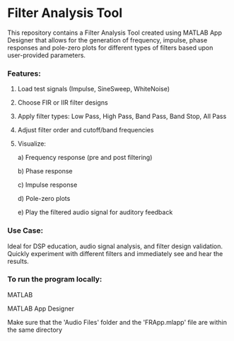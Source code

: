# Filter Analysis Tool

This repository contains a Filter Analysis Tool created using MATLAB App Designer that allows for the generation of frequency, impulse, phase responses and pole-zero plots for different types of filters based upon user-provided parameters.


### Features:

1) Load test signals (Impulse, SineSweep, WhiteNoise)

2) Choose FIR or IIR filter designs

3) Apply filter types: Low Pass, High Pass, Band Pass, Band Stop, All Pass

4) Adjust filter order and cutoff/band frequencies

5) Visualize:

   a) Frequency response (pre and post filtering)

   b) Phase response

   c) Impulse response

   d) Pole-zero plots

   e) Play the filtered audio signal for auditory feedback

### Use Case:

Ideal for DSP education, audio signal analysis, and filter design validation. Quickly experiment with different filters and immediately see and hear the results.


### To run the program locally:

MATLAB 

MATLAB App Designer

Make sure that the 'Audio Files' folder and the 'FRApp.mlapp' file are within the same directory
   
